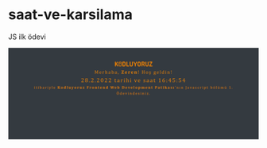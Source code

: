 # saat-ve-karsilama
JS ilk ödevi 

![ScreenShot](https://github.com/fatihzerenkuas/saat-ve-karsilama/blob/main/clock.png)
